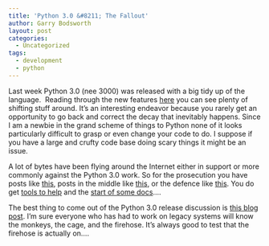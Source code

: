 ```yaml
---
title: 'Python 3.0 &#8211; The Fallout'
author: Garry Bodsworth
layout: post
categories:
  - Uncategorized
tags:
  - development
  - python
---
```

Last week Python 3.0 (nee 3000) was released with a big tidy up of the language.  Reading through the new features [here][1] you can see plenty of shifting stuff around. It&#8217;s an interesting endeavor because you rarely get an opportunity to go back and correct the decay that inevitably happens. Since I am a newbie in the grand scheme of things to Python none of it looks particularly difficult to grasp or even change your code to do. I suppose if you have a large and crufty code base doing scary things it might be an issue.

A lot of bytes have been flying around the Internet either in support or more commonly against the Python 3.0 work. So for the prosecution you have posts like [this][2], posts in the middle like [this][3], or the defence like [this][4]. You do get [tools to help][5] and the [start of some docs][6]&#8230;.

The best thing to come out of the Python 3.0 release discussion is [this blog post][7]. I&#8217;m sure everyone who has had to work on legacy systems will know the monkeys, the cage, and the firehose. It&#8217;s always good to test that the firehose is actually on&#8230;.

 [1]: http://docs.python.org/dev/3.0/whatsnew/3.0.html
 [2]: http://mooseyard.com/Jens/2008/12/python-30-whats-the-point/
 [3]: http://www.cmlenz.net/archives/2008/12/py3k
 [4]: http://sayspy.blogspot.com/2008/12/whats-with-30-hatin.html
 [5]: http://docs.python.org/library/2to3.html
 [6]: http://sayspy.blogspot.com/2008/12/python-30-porting-docs-started-in-wiki.html
 [7]: http://www.b-list.org/weblog/2008/dec/05/python-3000/